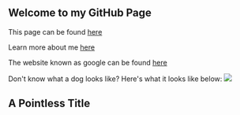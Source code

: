 ## Welcome to my GitHub Page

This page can be found [here](aarongoinboise.github.io)

Learn more about me [here](https://github.com/aarongoinboise/hello-world)

The website known as google can be found [here](https://www.google.com/)

Don't know what a dog looks like? Here's what it looks like below: ![](https://www.purina.co.uk/sites/default/files/2020-12/Dog_1098119012_Hero.jpg)

## A Pointless Title
